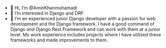 - 👋 Hi, I’m @AminKhanmohamadi
- 👀 I’m interested in Django and DRF
- 🌱 I’m an experienced junior Django developer with a passion for web development and the Django framework. I have a good command of Django and Django Rest Framework and can work with them at a junior level. My work experience includes projects where I have utilized            these frameworks and made improvements to them. 


<!---
AminKhanmohamadi/AminKhanmohamadi is a ✨ special ✨ repository because its `README.md` (this file) appears on your GitHub profile.
You can click the Preview link to take a look at your changes.
--->
